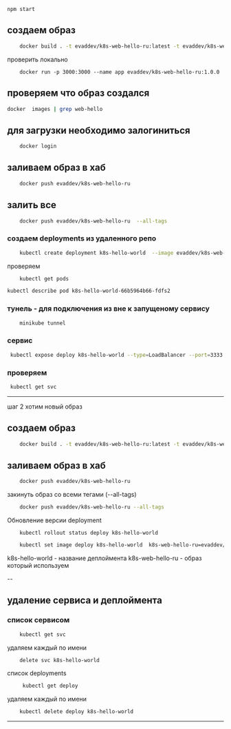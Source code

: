 
```
npm start
```

## создаем образ
```bash
    docker build . -t evaddev/k8s-web-hello-ru:latest -t evaddev/k8s-web-hello-ru:1.0.0
```

проверить локально
```
    docker run -p 3000:3000 --name app evaddev/k8s-web-hello-ru:1.0.0
```


## проверяем что образ создался 
```bash
docker  images | grep web-hello
```

## для загрузки необходимо залогиниться  
```bash
    docker login 
```

## заливаем образ в хаб
```bash
    docker push evaddev/k8s-web-hello-ru
```

## залить все 
```bash
    docker push evaddev/k8s-web-hello-ru  --all-tags
```


### создаем deployments из удаленного репо 
```bash
    kubectl create deployment k8s-hello-world  --image evaddev/k8s-web-hello-ru:1.0.0
```


проверяем 
```bash
    kubectl get pods 
```

```bash
kubectl describe pod k8s-hello-world-66b5964b66-fdfs2
```

### тунель - для подключения из вне к запущеному сервису 
```bash
    minikube tunnel 
```

### сервис 
```bash
 kubectl expose deploy k8s-hello-world --type=LoadBalancer --port=3333 --target-port=3000
```

### проверяем 
```bash
 kubectl get svc
```

-----------
шаг 2 
хотим новый образ
## создаем образ
```bash
    docker build . -t evaddev/k8s-web-hello-ru:latest -t evaddev/k8s-web-hello-ru:2.0.0
```

## заливаем образ в хаб
```bash
    docker push evaddev/k8s-web-hello-ru
```

закинуть образ со всеми тегами (--all-tags)
```bash
    docker push evaddev/k8s-web-hello-ru --all-tags
```

Обновление версии deployment
```
    kubectl rollout status deploy k8s-hello-world
```

```bash
    kubectl set image deploy k8s-hello-world  k8s-web-hello-ru=evaddev/k8s-web-hello-ru:2.0.0
```

k8s-hello-world  - название деплоймента 
k8s-web-hello-ru - образ который используем 

-- 
## удаление сервиса и деплоймента 
### список сервисом 

```bash
    kubectl get svc
```

удаляем каждый по имени 
```bash
    delete svc k8s-hello-world
```
список deployments 
```bash
     kubectl get deploy 
```
удаляем каждый по имени
```bash
    kubectl delete deploy k8s-hello-world
```
-----------------------------------
